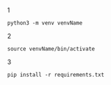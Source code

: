 1
```shell
python3 -m venv venvName
```
2
```shell
source venvName/bin/activate
```
3
```shell
pip install -r requirements.txt
```
